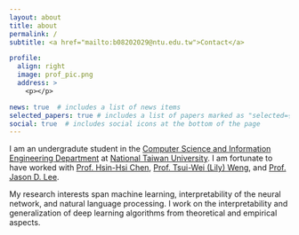 ```yaml
---
layout: about
title: about
permalink: /
subtitle: <a href="mailto:b08202029@ntu.edu.tw">Contact</a>

profile:
  align: right
  image: prof_pic.png
  address: >
    <p></p>

news: true  # includes a list of news items
selected_papers: true # includes a list of papers marked as "selected={true}"
social: true  # includes social icons at the bottom of the page
---
```


I am an undergradute student in the [Computer Science and Information Engineering Department](https://www.csie.ntu.edu.tw) at [National Taiwan University](https://www.ntu.edu.tw). I am fortunate to have worked with [Prof. Hsin-Hsi Chen](http://nlg.csie.ntu.edu.tw/advisor.php), [Prof. Tsui-Wei (Lily) Weng](https://lilywenglab.github.io/), and [Prof. Jason D. Lee](https://jasondlee88.github.io/).

My research interests span machine learning, interpretability of the neural network, and natural language processing. I work on the interpretability and generalization of deep learning algorithms from theoretical and empirical aspects.
